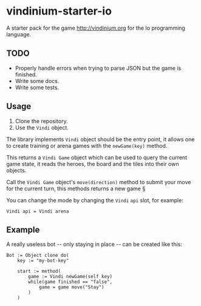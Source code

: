 vindinium-starter-io
====================

A starter pack for the game http://vindinium.org for the Io programming language.

## TODO

- Properly handle errors when trying to parse JSON but the game is finished.
- Write some docs.
- Write some tests.

## Usage

1. Clone the repository.
2. Use the `Vindi` object.

The library implements `Vindi` object should be the entry point, it allows one to create training or arena games with the `newGame(key)` method.

This returns a `Vindi Game` object which can be used to query the current game state, it reads the heroes, the board and the tiles into their own objects.

Call the `Vindi Game` object's `move(direction)` method to submit your move for the current  turn, this methods returns a new game §

You can change the mode by changing the `Vindi` `api` slot, for example:

```io
Vindi api = Vindi arena
```

## Example

A really useless bot -- only staying in place -- can be created like this:

```io
Bot := Object clone do(
	key := "my-bot-key"

	start := method(
		game := Vindi newGame(self key)
		while(game finished == "false",
			game = game move("Stay")
		)
	)
